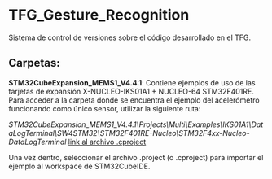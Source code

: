 # TFG_Gesture_Recognition
Sistema de control de versiones sobre el código desarrollado en el TFG.

## Carpetas:

**STM32CubeExpansion_MEMS1_V4.4.1**: Contiene ejemplos de uso de las tarjetas de expansión X-NUCLEO-IKS01A1 + NUCLEO-64 STM32F401RE.
Para acceder a la carpeta donde se encuentra el ejemplo del acelerómetro funcionando como único sensor, utilizar la siguiente ruta:

*STM32CubeExpansion_MEMS1_V4.4.1\Projects\Multi\Examples\IKS01A1\DataLogTerminal\SW4STM32\STM32F401RE-Nucleo\STM32F4xx-Nucleo-DataLogTerminal*
[link al archivo .cproject](https://github.com/juacuegut/TFG_Gesture_Recognition/tree/main/STM32CubeExpansion_MEMS1_V4.4.1/Projects/Multi/Examples/IKS01A1/DataLogExtended/SW4STM32/STM32F401RE-Nucleo)

Una vez dentro, seleccionar el archivo .project (o .cproject) para importar el ejemplo al workspace de STM32CubeIDE. 
